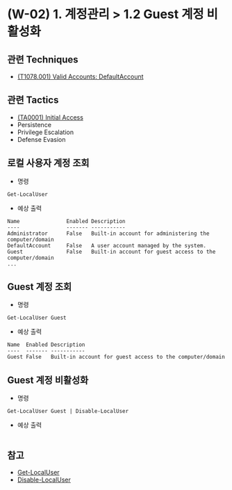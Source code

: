 # (W-02) 1. 계정관리 > 1.2 Guest 계정 비활성화

## 관련 Techniques
- [(T1078.001) Valid Accounts: DefaultAccount](https://attack.mitre.org/techniques/T1078/001/)

## 관련 Tactics
- [(TA0001) Initial Access](https://attack.mitre.org/tactics/TA0001/)
- Persistence
- Privilege Escalation
- Defense Evasion

## 로컬 사용자 계정 조회

- 명령
```
Get-LocalUser
```

- 예상 출력
```
Name               Enabled Description
----               ------- -----------
Administrator      False   Built-in account for administering the computer/domain
DefaultAccount     False   A user account managed by the system.
Guest              False   Built-in account for guest access to the computer/domain
...
```

## Guest 계정 조회

- 명령
```
Get-LocalUser Guest
```

- 예상 출력
```
Name  Enabled Description
----  ------- -----------
Guest False   Built-in account for guest access to the computer/domain
```

## Guest 계정 비활성화

- 명령
```
Get-LocalUser Guest | Disable-LocalUser
```

- 예상 출력
```
```

## 참고
- [Get-LocalUser](https://learn.microsoft.com/en-us/powershell/module/microsoft.powershell.localaccounts/get-localuser)
- [Disable-LocalUser](https://learn.microsoft.com/en-us/powershell/module/microsoft.powershell.localaccounts/disable-localuser)